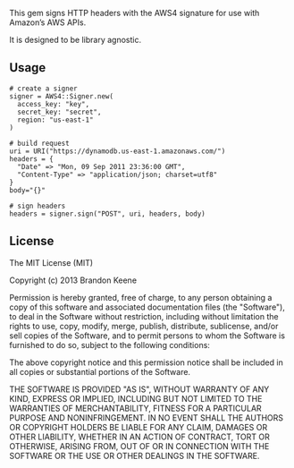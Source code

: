 This gem signs HTTP headers with the AWS4 signature for use with Amazon’s AWS APIs.

It is designed to be library agnostic.

## Usage

    # create a signer
    signer = AWS4::Signer.new(
      access_key: "key",
      secret_key: "secret",
      region: "us-east-1"
    )

    # build request
    uri = URI("https://dynamodb.us-east-1.amazonaws.com/")
    headers = {
      "Date" => "Mon, 09 Sep 2011 23:36:00 GMT",
      "Content-Type" => "application/json; charset=utf8"
    }
    body="{}"

    # sign headers
    headers = signer.sign("POST", uri, headers, body)

## License

The MIT License (MIT)

Copyright (c) 2013 Brandon Keene

Permission is hereby granted, free of charge, to any person obtaining a copy
of this software and associated documentation files (the "Software"), to deal
in the Software without restriction, including without limitation the rights
to use, copy, modify, merge, publish, distribute, sublicense, and/or sell
copies of the Software, and to permit persons to whom the Software is
furnished to do so, subject to the following conditions:

The above copyright notice and this permission notice shall be included in
all copies or substantial portions of the Software.

THE SOFTWARE IS PROVIDED "AS IS", WITHOUT WARRANTY OF ANY KIND, EXPRESS OR
IMPLIED, INCLUDING BUT NOT LIMITED TO THE WARRANTIES OF MERCHANTABILITY,
FITNESS FOR A PARTICULAR PURPOSE AND NONINFRINGEMENT. IN NO EVENT SHALL THE
AUTHORS OR COPYRIGHT HOLDERS BE LIABLE FOR ANY CLAIM, DAMAGES OR OTHER
LIABILITY, WHETHER IN AN ACTION OF CONTRACT, TORT OR OTHERWISE, ARISING FROM,
OUT OF OR IN CONNECTION WITH THE SOFTWARE OR THE USE OR OTHER DEALINGS IN
THE SOFTWARE.

